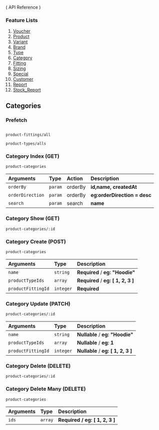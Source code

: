 
( API Reference )

### Feature Lists


1. [Voucher](VOUCHER.md)
1. [Product](PRODUCT.md)
2. [Variant](PRODUCT_VARIANT.md)
3. [Brand](PRODUCT_BRAND.md)
4. [Type](PRODUCT_TYPE.md)
5. [Category](PRODUCT_CATEGORY.md)
6. [Fitting](PRODUCT_FITTING.md)
8. [Sizing](PRODUCT_SIZING.md)
9. [Special](SPECIAL.md)
9. [Customer](CUSTOMER.md)
10. [Report](REPORT.md)
10. [Stock_Report](STOCK_REPORT.md)


## Categories

### Prefetch
```

product-fittings/all
```

```
product-types/alls
```
### Category Index (GET)

```
product-categories
```


| Arguments  | Type | Action    | Description                      |
| :------    | :----| :-------- | :------------------------------- |
| `orderBy` | `param` | orderBy| **id,name, createdAt**   |
| `orderDirection` | `param` |orderBy| **eg:orderDirection = desc**   |
| `search`    | `param` | search|**name**   |



### Category Show (GET)

```
product-categories/:id
```

### Category Create (POST)



```
product-categories
```

| Arguments  | Type     | Description                      |
| :--------- | :------- | :------------------------------- |
| `name`    | `string` | **Required** / **eg: "Hoodie"** |
| `productTypeIds`    | `array` | **Required** / **eg: [ 1, 2, 3 ]** |
| `productFittingId`    | `integer` | **Required**  |

### Category Update (PATCH)

```
product-categories/:id
```

| Arguments  | Type     | Description                      |
| :--------- | :------- | :------------------------------- |
| `name`    | `string` | **Nullable** / **eg: "Hoodie"** |
| `productTypeIds`    | `array` | **Nullable** / **eg: 1** |
| `productFittingId`    | `integer` | **Nullable** / **eg: [ 1, 2, 3 ]** |

### Category Delete (DELETE)

```
product-categories/:id
```
### Category Delete Many (DELETE)

```
product-categories
```
| Arguments  | Type     | Description                      |
| :--------- | :------- | :------------------------------- |
| `ids` | `array` | **Required** **/** **eg: [ 1, 2, 3 ]**  |

